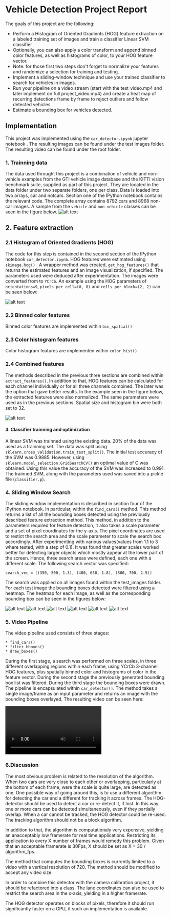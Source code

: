 # Vehicle Detection Project Report

The goals of this project are the following:

* Perform a Histogram of Oriented Gradients (HOG) feature extraction on a labeled training set of images and train a classifier Linear SVM classifier
* Optionally, you can also apply a color transform and append binned color features, as well as histograms of color, to your HOG feature vector.
* Note: for those first two steps don't forget to normalize your features and randomize a selection for training and testing.
* Implement a sliding-window technique and use your trained classifier to search for vehicles in images.
* Run your pipeline on a video stream (start with the test_video.mp4 and later implement on full project_video.mp4) and create a heat map of recurring detections frame by frame to reject outliers and follow detected vehicles.
* Estimate a bounding box for vehicles detected.

[//]: # (Image References)
[image1]: ./output_images/test_images.png
[image2]: ./output_images/hog_features.png
[image3]: ./output_images/norm_features.png
[image4]: ./output_images/test1.jpg
[image5]: ./output_images/test2.jpg
[image6]: ./output_images/test3.jpg
[image7]: ./output_images/test4.jpg
[image8]: ./output_images/test5.jpg
[image9]: ./output_images/test6.jpg
[video1]: ./output_video.mp4

## Implementation

This project was implemented using the `car_detector.ipynb` jupyter notebook . The resulting images can be found under the test images folder. The resulting video can be found under the root folder.

### 1. Trainning data

The data used throught this project is a combination of vehicle and non-vehicle examples from the GTI vehicle image database and the KITTI vision benchmark suite, supplied as part of this project. They are located in the data folder under two separate folders, one per class. Data is loaded into two arrays, car and notcars. Section one of the IPython notebook contains the relevant code. The complete array contains 8792  cars and 8968 non-car images. A sample from the `vehicle` and `non-vehicle` classes can be seen in the figure below.
![alt text][image1]

## 2. Feature extraction

### 2.1 Histogram of Oriented Gradients (HOG)

The code for this step is contained in the second section of the IPython notebook `car_detector.ipynb`. HOG features were estimated using `skimage.hog()` . A wrapper method was created, `get_hog_features()` that returns the estimated features and an image visualization, if specified. The parameters used were deduced after experimentation. The images were converted from to `YCrCb`. An example using the HOG parameters of `orientations=9`, `pixels_per_cell=(8, 8)` and `cells_per_block=(2, 2)` can be seen below:

![alt text][image2]

### 2.2 Binned color features

Binned color features are implemented within `bin_spatial()`

### 2.3 Color histogram features

Color histogram features are implemented within `color_hist()`

### 2.4 Combined features

The methods described in the previous three sections are combined within `extract_features()`. In addition to that, HOG features can be calculated for each channel individually or for all three channels combined. The later was the option that gave better results. In the example seen in the figure below, the extracted features were also normalized. The same parameters were used as in the previous sections. Spatial size and histogram bin were both set to 32.

![alt text][image3]

#### 3. Classifier trainning and optimization

A linear SVM was trainned using the existing data. 20% of the data was used as a trainning set. The data was split using `sklearn.cross_validation.train_test_split()`. The initial test accuracy of the SVM was 0.9885. However, using `sklearn.model_selection.GridSearchCV()` an optimal value of C was obtained. Using this value the accuracy of the SVM was increased to 0.991. The trainned SVM, along with the parameters used was saved into a pickle file (`classifier.p`).

### 4. Sliding Window Search

The sliding window implementation is described in section four of the IPython notebook. In particular, within the `find_cars()` method. This method returns a list of all the bounding boxes detected using the previously described feature extraction method. This method, in addition to the parameters required for feature detection, it also takes a scale parameter and a set of pixel coordinates for the y-axis. The pixel coordinates are used to restict the search area and the scale parameter to scale the search box accordingly.
After experimenting with various values(values from 1.1 to 3 where tested, with a step of 0.1). It was found that greater scales worked better for detecting larger objects which mostly appear at the lower part of the screen. Hence, three search areas were defined, each one with a different scale. The following search vector was specified:

    search_vec = [(350, 500, 1.3), (400, 650, 1.8), (500, 700, 2.5)]

The search was applied on all images found within the test_images folder. For each test image the bounding boxes detected were filtered using a heatmap. The heatmap for each image, as well as the corresponding bounding box can be seen in the figures below:

![alt text][image4]
![alt text][image5]
![alt text][image6]
![alt text][image7]
![alt text][image8]
![alt text][image9]

### 5. Video Pipeline

The video pipeline used consists of three stages:

    * find_cars()
    * filter_bboxes()
    * draw_boxes()

During the first stage, a search was performed on three scales, in three different overlapping regions within each frame, using YCrCb 3-channel HOG features, plus spatially binned color and histograms of color in the feature vector.
During the second stage the previously generated bounding box list was filtered.
During the third stage the bounding boxes were drawn. The pipeline is encapsulated within `car_detector()`. The method takes a single image/frame as an input parameter and returns an image with the bounding boxes overlayed. The resulting video can be seen here:

![alt text][video1]

### 6.Discussion

The most obvious problem is related to the resolution of the algorithm. When two cars are very close to each other or overlapping, particularly at the bottom of each frame, were the scale is quite large, are detected as one. One possible way of going around this, is to use a different algorithm for detecting the car and a different for tracking it across frames. The HOG-detector should be used to detect a car or re-detect it, if lost. In this way one or more cars can be detected simultaneously, even if they partially overlap. When a car cannot be tracked, the HOG detector could be re-used. The tracking algorithm should not be a block algorithm.

In addition to that, the algorithm is computationaly very expensive, yielding an anacceptably low framerate for real time applications. Restricting its application to every X number of frames would remedy this problem. Given that an acceptable framerate is 30Fps, X should be set as X = 30 / algorithm_fps.

The method that computes the bounding boxes is currently limited to a video with a vertical resolution of 720. The method should be modified to accept any video size.

In order to combine this detector with the camera calibration project, it should be refactored into a class. The lane coordinates can also be used to restrict the search area in the x-axis, yielding in a higher framerate.

The HOG detector operates on blocks of pixels, therefore it should run significantly faster on a GPU, if such an implementation is available.